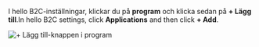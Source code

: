 <span data-ttu-id="6e968-101">I hello B2C-inställningar, klickar du på **program** och klicka sedan på **+ Lägg till**.</span><span class="sxs-lookup"><span data-stu-id="6e968-101">In hello B2C settings, click **Applications** and then click **+ Add**.</span></span>

![+ Lägg till-knappen i program](./media/active-directory-b2c-portal-add-application/b2c-applications-add.png)